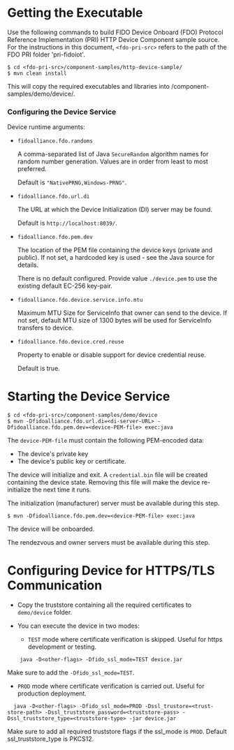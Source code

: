 # Getting the Executable

Use the following commands to build FIDO Device Onboard (FDO) Protocol Reference Implementation (PRI) HTTP Device Component sample source.
For the instructions in this document, `<fdo-pri-src>` refers to the path of the FDO PRI folder 'pri-fidoiot'.
```
$ cd <fdo-pri-src>/component-samples/http-device-sample/
$ mvn clean install
```

This will copy the required executables and libraries into <fdo-pri-src>/component-samples/demo/device/.

### Configuring the Device Service

Device runtime arguments:

- `fidoalliance.fdo.randoms`

  A comma-separated list of Java `SecureRandom` algorithm names for random number generation.
  Values are in order from least to most preferred.

  Default is `"NativePRNG,Windows-PRNG"`.

- `fidoalliance.fdo.url.di`

  The URL at which the Device Initialization (DI) server may be found.

  Default is `http://localhost:8039/`.

- `fidoalliance.fdo.pem.dev`

  The location of the PEM file containing the device keys (private and public).
  If not set, a hardcoded key is used - see the Java source for details.

  There is no default configured. Provide value `./device.pem` to use the existing default EC-256 key-pair.

- `fidoalliance.fdo.device.service.info.mtu`

  Maximum MTU Size for ServiceInfo that owner can send to the device.
  If not set, default MTU size of 1300 bytes will be used for ServiceInfo transfers to device.

- `fidoalliance.fdo.device.cred.reuse`

  Property to enable or disable support for device credential reuse.

  Default is true.

# Starting the Device Service

```
$ cd <fdo-pri-src>/component-samples/demo/device
$ mvn -Dfidoalliance.fdo.url.di=<di-server-URL> -Dfidoalliance.fdo.pem.dev=<device-PEM-file> exec:java
```

The `device-PEM-file` must contain the following PEM-encoded data:
- The device's private key
- The device's public key or certificate.

The device will initialize and exit.  A `credential.bin` file will be created containing the device state.
Removing this file will make the device re-initialize the next time it runs.

The initialization (manufacturer) server must be available during this step.

```
$ mvn -Dfidoalliance.fdo.pem.dev=<device-PEM-file> exec:java
```

The device will be onboarded.

The rendezvous and owner servers must be available during this step.

# Configuring Device for HTTPS/TLS Communication

- Copy the truststore containing all the required certificates to `demo/device` folder.

- You can execute the device in two modes:

  * `TEST` mode where certificate verification is skipped. Useful for https development or testing.
```
    java -D<other-flags> -Dfido_ssl_mode=TEST device.jar
  ```
Make sure to add the `-Dfido_ssl_mode=TEST`.

  * `PROD` mode where certificate verification is carried out. Useful for production deployment.
  ```
    java -D<other-flags> -Dfido_ssl_mode=PROD -Dssl_trustore=<trust-store-path> -Dssl_truststore_password=<truststore-pass> -Dssl_truststore_type=<truststore-type> -jar device.jar
  ```

  Make sure to add all required truststore flags if the ssl_mode is `PROD`. Default ssl_truststore_type is PKCS12.

